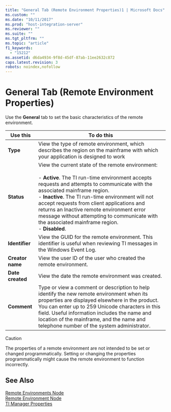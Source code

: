 ```yaml
---
title: "General Tab (Remote Environment Properties)1 | Microsoft Docs"
ms.custom: ""
ms.date: "10/11/2017"
ms.prod: "host-integration-server"
ms.reviewer: ""
ms.suite: ""
ms.tgt_pltfrm: ""
ms.topic: "article"
f1_keywords: 
  - "15212"
ms.assetid: d6da4934-9f8d-45df-87ab-11ee2632c872
caps.latest.revision: 3
robots: noindex,nofollow
---
```

# General Tab (Remote Environment Properties)
Use the **General** tab to set the basic characteristics of the remote environment.  
  
|Use this|To do this|  
|--------------|----------------|  
|**Type**|View the type of remote environment, which describes the region on the mainframe with which your application is designed to work|  
|**Status**|View the current state of the remote environment:<br /><br /> -   **Active**. The TI run-time environment accepts requests and attempts to communicate with the associated mainframe region.<br />-   **Inactive**. The TI run-time environment will not accept requests from client applications and returns an Inactive remote environment error message without attempting to communicate with the associated mainframe region.<br />-   **Disabled**.|  
|**Identifier**|View the GUID for the remote environment. This identifier is useful when reviewing TI messages in the Windows Event Log.|  
|**Creator name**|View the user ID of the user who created the remote environment.|  
|**Date created**|View the date the remote environment was created.|  
|**Comment**|Type or view a comment or description to help identify the new remote environment when its properties are displayed elsewhere in the product. You can enter up to 259 Unicode characters in this field. Useful information includes the name and location of the mainframe, and the name and telephone number of the system administrator.|  
  
> [!CAUTION]
>  The properties of a remote environment are not intended to be set or changed programmatically. Setting or changing the properties programmatically might cause the remote environment to function incorrectly.  
  
## See Also  
 [Remote Environments Node](../core/remote-environments-node.md)   
 [Remote Environment Node](../core/remote-environment-node.md)   
 [TI Manager Properties](../core/ti-manager-properties.md)